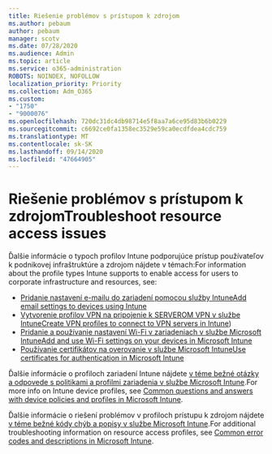 ```yaml
---
title: Riešenie problémov s prístupom k zdrojom
ms.author: pebaum
author: pebaum
manager: scotv
ms.date: 07/28/2020
ms.audience: Admin
ms.topic: article
ms.service: o365-administration
ROBOTS: NOINDEX, NOFOLLOW
localization_priority: Priority
ms.collection: Adm_O365
ms.custom:
- "1750"
- "9000076"
ms.openlocfilehash: 720dc31dc4db98714e5f8aa7a6ce95d83b6b0229
ms.sourcegitcommit: c6692ce0fa1358ec3529e59ca0ecdfdea4cdc759
ms.translationtype: MT
ms.contentlocale: sk-SK
ms.lasthandoff: 09/14/2020
ms.locfileid: "47664905"
---
```

# <a name="troubleshoot-resource-access-issues"></a><span data-ttu-id="72634-102">Riešenie problémov s prístupom k zdrojom</span><span class="sxs-lookup"><span data-stu-id="72634-102">Troubleshoot resource access issues</span></span>

<span data-ttu-id="72634-103">Ďalšie informácie o typoch profilov Intune podporujúce prístup používateľov k podnikovej infraštruktúre a zdrojom nájdete v témach:</span><span class="sxs-lookup"><span data-stu-id="72634-103">For information about the profile types Intune supports to enable access for users to corporate infrastructure and resources, see:</span></span>

- [<span data-ttu-id="72634-104">Pridanie nastavení e-mailu do zariadení pomocou služby Intune</span><span class="sxs-lookup"><span data-stu-id="72634-104">Add email settings to devices using Intune</span></span>](https://docs.microsoft.com/intune/email-settings-configure)
- <span data-ttu-id="72634-105">[Vytvorenie profilov VPN na pripojenie k SERVEROM VPN v službe Intune](https://docs.microsoft.com/intune/vpn-settings-configure)</span><span class="sxs-lookup"><span data-stu-id="72634-105">[Create VPN profiles to connect to VPN servers in Intune](https://docs.microsoft.com/intune/vpn-settings-configure))</span></span>
- [<span data-ttu-id="72634-106">Pridanie a používanie nastavení Wi-Fi v zariadeniach v službe Microsoft Intune</span><span class="sxs-lookup"><span data-stu-id="72634-106">Add and use Wi-Fi settings on your devices in Microsoft Intune</span></span>](https://docs.microsoft.com/intune/wi-fi-settings-configure)
- [<span data-ttu-id="72634-107">Používanie certifikátov na overovanie v službe Microsoft Intune</span><span class="sxs-lookup"><span data-stu-id="72634-107">Use certificates for authentication in Microsoft Intune</span></span>](https://docs.microsoft.com/intune/certificates-configure)

<span data-ttu-id="72634-108">Ďalšie informácie o profiloch zariadení Intune nájdete [v téme bežné otázky a odpovede s politikami a profilmi zariadenia v službe Microsoft Intune](https://docs.microsoft.com/intune/device-profile-troubleshoot).</span><span class="sxs-lookup"><span data-stu-id="72634-108">For more info on Intune device profiles, see [Common questions and answers with device policies and profiles in Microsoft Intune](https://docs.microsoft.com/intune/device-profile-troubleshoot).</span></span>

<span data-ttu-id="72634-109">Ďalšie informácie o riešení problémov v profiloch prístupu k zdrojom nájdete [v téme bežné kódy chýb a popisy v službe Microsoft Intune](https://docs.microsoft.com/intune/troubleshoot-company-resource-access-problems).</span><span class="sxs-lookup"><span data-stu-id="72634-109">For additional troubleshooting information on resource access profiles, see [Common error codes and descriptions in Microsoft Intune](https://docs.microsoft.com/intune/troubleshoot-company-resource-access-problems).</span></span>